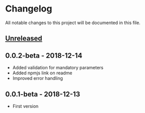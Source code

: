 # Changelog
All notable changes to this project will be documented in this file.

## [Unreleased]
[Unreleased]: https://github.com/diegodossantos95/consume-destination-scp-cf/compare/0.0.1-beta...HEAD

## 0.0.2-beta - 2018-12-14
- Added validation for mandatory parameters
- Added npmjs link on readme
- Improved error handling

## 0.0.1-beta - 2018-12-13
- First version